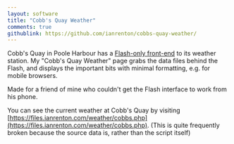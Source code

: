```yaml
---
layout: software
title: "Cobb's Quay Weather"
comments: true
githublink: https://github.com/ianrenton/cobbs-quay-weather/
---
```


Cobb's Quay in Poole Harbour has a [Flash-only front-end](http://www.cobbs-quay-weather.co.uk/) to its weather station. My "Cobb's Quay Weather" page grabs the data files behind the Flash, and displays the important bits with minimal formatting, e.g. for mobile browsers.

Made for a friend of mine who couldn't get the Flash interface to work from his phone.

You can see the current weather at Cobb's Quay by visiting [https://files.ianrenton.com/weather/cobbs.php](https://files.ianrenton.com/weather/cobbs.php). (This is quite frequently broken because the source data is, rather than the script itself)
